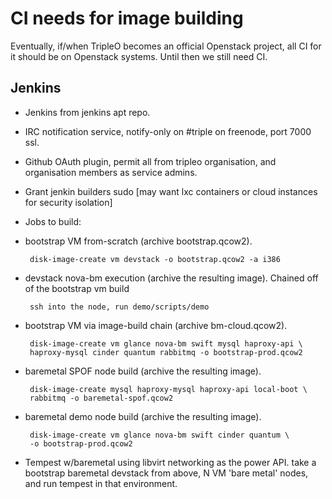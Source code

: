 CI needs for image building
===========================

Eventually, if/when TripleO becomes an official Openstack project, all CI for
it should be on Openstack systems. Until then we still need CI.

Jenkins
-------

* Jenkins from jenkins apt repo.
* IRC notification service, notify-only on #triple on freenode, port 7000 ssl.
* Github OAuth plugin, permit all from tripleo organisation, and organisation
  members as service admins.
* Grant jenkin builders sudo [may want lxc containers or cloud instances for
  security isolation]
* Jobs to build:
 * bootstrap VM from-scratch (archive bootstrap.qcow2).

        disk-image-create vm devstack -o bootstrap.qcow2 -a i386

 * devstack nova-bm execution (archive the resulting image).
   Chained off of the bootstrap vm build

        ssh into the node, run demo/scripts/demo

 * bootstrap VM via image-build chain (archive bm-cloud.qcow2).

        disk-image-create vm glance nova-bm swift mysql haproxy-api \
        haproxy-mysql cinder quantum rabbitmq -o bootstrap-prod.qcow2

 * baremetal SPOF node build (archive the resulting image).

        disk-image-create mysql haproxy-mysql haproxy-api local-boot \
        rabbitmq -o baremetal-spof.qcow2

 * baremetal demo node build (archive the resulting image).

        disk-image-create vm glance nova-bm swift cinder quantum \
        -o bootstrap-prod.qcow2
        
 * Tempest w/baremetal using libvirt networking as the power API.
   take a bootstrap baremetal devstack from above, N VM 'bare metal' nodes,
   and run tempest in that environment.
